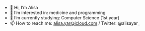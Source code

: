 - 👋 Hi, I’m Alisa
- 👀 I’m interested in: medicine and programming
- 🌱 I’m currently studying: Computer Science (1st year)
- 📫 How to reach me: alisa.yar@icloud.com / Twitter: @alisayar_

<!---
alisa-yar/alisa-yar is a ✨ special ✨ repository because its `README.md` (this file) appears on your GitHub 
You can click the Preview link to take a look at your changes.
--->
